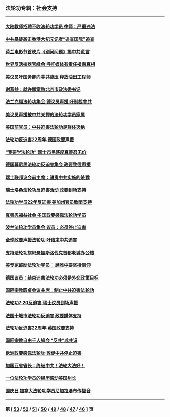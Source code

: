 ### 法轮功专辑：社会支持
---
#### [大陆教师招聘不收法轮功学员 律师：严重违法](../../pages/nf4386/n13365839.md?11200430) 
#### [中共暴徒袭击香港大纪元记者“追查国际”追查](../../pages/nf4386/n13343404.md?11200430) 
#### [荷兰电影节首映片《别问问题》揭中共谎言](../../pages/nf4386/n13321179.md?11200430) 
#### [世界反活摘器官峰会 呼吁媒体有责任揭露真相](../../pages/nf4386/n13264475.md?11200430) 
#### [美议员吁国务卿向中共施压 释放油田工程师](../../pages/nf4386/n13233845.md?11200430) 
#### [谢燕益：就许娜案致北京市政法委书记](../../pages/nf4386/n13182701.md?11200430) 
#### [法兰克福法轮功集会 德议员声援 吁制裁中共](../../pages/nf4386/n13175975.md?11200430) 
#### [美议员声援被中共关押的法轮功学员家属](../../pages/nf4386/n13158310.md?11200430) 
#### [美国前官员：中共迫害法轮功是群体灭绝](../../pages/nf4386/n13157750.md?11200430) 
#### [法轮功反迫害22周年 德国政要声援](../../pages/nf4386/n13143632.md?11200430) 
#### [“我要学法轮功” 瑞士市民感叹真善忍无价](../../pages/nf4386/n13129633.md?11200430) 
#### [德国慕尼黑法轮功反迫害集会 政要致信声援](../../pages/nf4386/n13129148.md?11200430) 
#### [瑞士联邦议会前主席：谴责中共实施的杀戮](../../pages/nf4386/n13127336.md?11200430) 
#### [瑞士洛桑法轮功反迫害活动 政要到场支持](../../pages/nf4386/n13119398.md?11200430) 
#### [法轮功学员22年反迫害 美加州官员致函支持](../../pages/nf4386/n13118879.md?11200430) 
#### [真善忍福益社会 多国政要感佩法轮功学员](../../pages/nf4386/n13116951.md?11200430) 
#### [波兰法轮功学员集会 议员：必须停止迫害](../../pages/nf4386/n13116685.md?11200430) 
#### [全球政要声援法轮功 吁结束中共迫害](../../pages/nf4386/n13114441.md?11200430) 
#### [支持法轮功旗帜悬挂斯洛伐克首都老城办公楼](../../pages/nf4386/n13112261.md?11200430) 
#### [美专家鼓励法轮功学员： 磨难中要坚持信仰](../../pages/nf4386/n13108359.md?11200430) 
#### [德国议员：结束迫害法轮功必须是外交政策目标](../../pages/nf4386/n13109600.md?11200430) 
#### [国际宗教圆桌会议主席：制止中共迫害法轮功](../../pages/nf4386/n13108177.md?11200430) 
#### [法轮功7·20反迫害 瑞士议员到场声援](../../pages/nf4386/n13107072.md?11200430) 
#### [法国十城市法轮功反迫害 政要媒体支持](../../pages/nf4386/n13104833.md?11200430) 
#### [法轮功反迫害22周年 英国政要支持](../../pages/nf4386/n13091349.md?11200430) 
#### [国际宗教自由千人峰会 “反共”成共识](../../pages/nf4386/n13091403.md?11200430) 
#### [欧洲政要感佩法轮功 敦促中共停止迫害](../../pages/nf4386/n13090743.md?11200430) 
#### [加国亚省省长：终结中共！法轮大法好！](../../pages/nf4386/n13084394.md?11200430) 
#### [一位法轮功学员的经历感动美国州长](../../pages/nf4386/n13078953.md?11200430) 
#### [国庆日 加拿大法轮功学员尼加拉瀑布传福音](../../pages/nf4386/n13064493.md?11200430) 

---
#### 第 [ [53](./53.md?11200430) / [52](./52.md?11200430) / [51](./51.md?11200430) / [50](./50.md?11200430) / [49](./49.md?11200430) / [48](./48.md?11200430) / [47](./47.md?11200430) / [46](./46.md?11200430) ] 页
